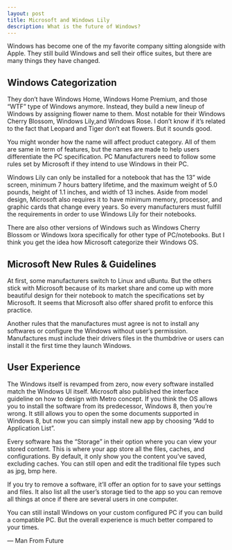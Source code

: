 ```yaml
---
layout: post
title: Microsoft and Windows Lily
description: What is the future of Windows?
---
```

Windows has become one of the my favorite company sitting alongside with Apple. They still build Windows and sell their office suites, but there are many things they have changed.

## Windows Categorization

They don’t have Windows Home, Windows Home Premium, and those “WTF” type of Windows anymore. Instead, they build a new lineup of Windows by assigning flower name to them. Most notable for their Windows Cherry Blossom, Windows Lily,and Windows Rose. I don’t know if it’s related to the fact that Leopard and Tiger don’t eat flowers. But it sounds good.

You might wonder how the name will affect product category. All of them are same in term of features, but the names are made to help users differentiate the PC specification. PC Manufacturers need to follow some rules set by Microsoft if they intend to use Windows in their PC.

Windows Lily can only be installed for a notebook that has the 13” wide screen, minimum 7 hours battery lifetime, and the maximum weight of 5.0 pounds, height of 1.1 inches, and width of 13 inches. Aside from model design, Microsoft also requires it to have minimum memory, processor, and graphic cards that change every years. So every manufacturers must fulfill the requirements in order to use Windows Lily for their notebooks.

There are also other versions of Windows such as Windows Cherry Blossom or Windows Ixora specifically for other type of PC/notebooks. But I think you get the idea how Microsoft categorize their Windows OS.

## Microsoft New Rules &amp; Guidelines

At first, some manufacturers switch to Linux and uBuntu. But the others stick with Microsoft because of its market share and come up with more beautiful design for their notebook to match the specifications set by Microsoft. It seems that Microsoft also offer shared profit to enforce this practice.

Another rules that the manufactures must agree is not to install any softwares or configure the Windows without user’s permission. Manufactures must include their drivers files in the thumbdrive or users can install it the first time they launch Windows.

## User Experience

The Windows itself is revamped from zero, now every software installed match the Windows UI itself. Microsoft also published the interface guideline on how to design with Metro concept. If you think the OS allows you to install the software from its predecessor, Windows 8, then you’re wrong. It still allows you to open the some documents supported in Windows 8, but now you can simply install new app by choosing “Add to Application List”.

Every software has the “Storage” in their option where you can view your stored content. This is where your app store all the files, caches, and configurations. By default, it only show you the content you’ve saved, excluding caches. You can still open and edit the traditional file types such as jpg, bmp here.

If you try to remove a software, it’ll offer an option for to save your settings and files. It also list all the user’s storage tied to the app so you can remove all things at once if there are several users in one computer.

You can still install Windows on your custom configured PC if you can build a compatible PC. But the overall experience is much better compared to your times.

— Man From Future